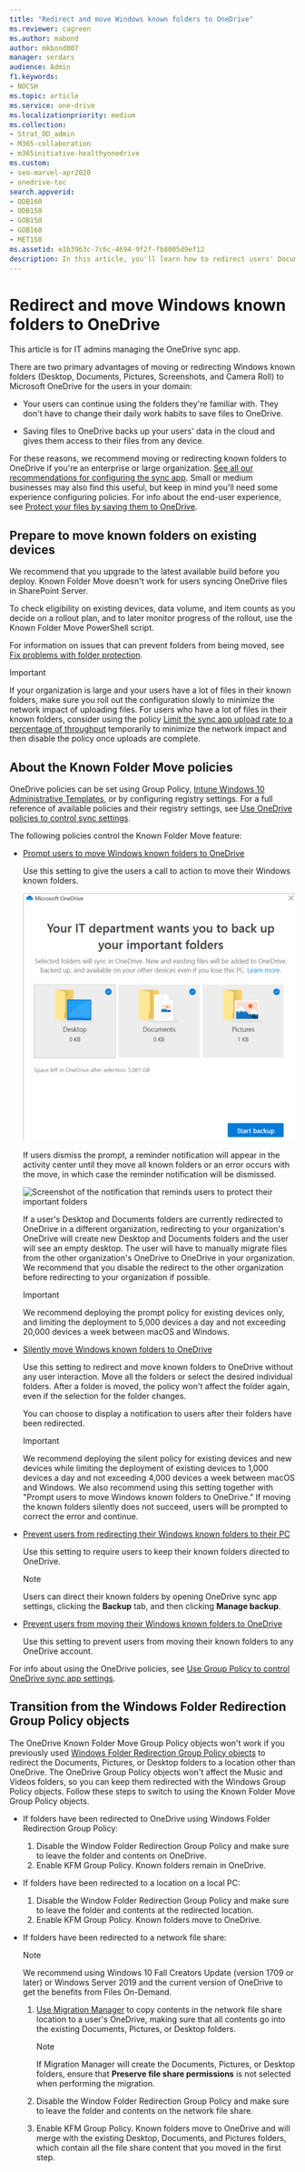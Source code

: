 ```yaml
---
title: "Redirect and move Windows known folders to OneDrive"
ms.reviewer: cagreen
ms.author: mabond
author: mkbond007
manager: serdars
audience: Admin
f1.keywords:
- NOCSH
ms.topic: article
ms.service: one-drive
ms.localizationpriority: medium
ms.collection:
- Strat_OD_admin
- M365-collaboration
- m365initiative-healthyonedrive
ms.custom:
- seo-marvel-apr2020
- onedrive-toc
search.appverid:
- ODB160
- ODB150
- GOB150
- GOB160
- MET150
ms.assetid: e1b3963c-7c6c-4694-9f2f-fb8005d9ef12
description: In this article, you'll learn how to redirect users' Documents folders or other known folders to OneDrive.
---
```


# Redirect and move Windows known folders to OneDrive

This article is for IT admins managing the OneDrive sync app.

There are two primary advantages of moving or redirecting Windows known folders (Desktop, Documents, Pictures, Screenshots, and Camera Roll) to Microsoft OneDrive for the users in your domain:

- Your users can continue using the folders they're familiar with. They don't have to change their daily work habits to save files to OneDrive.

- Saving files to OneDrive backs up your users' data in the cloud and gives them access to their files from any device.

For these reasons, we recommend moving or redirecting known folders to OneDrive if you're an enterprise or large organization. [See all our recommendations for configuring the sync app](ideal-state-configuration.md). Small or medium businesses may also find this useful, but keep in mind you'll need some experience configuring policies. For info about the end-user experience, see [Protect your files by saving them to OneDrive](https://support.office.com/article/d61a7930-a6fb-4b95-b28a-6552e77c3057).

## Prepare to move known folders on existing devices

We recommend that you upgrade to the latest available build before you deploy. Known Folder Move doesn't work for users syncing OneDrive files in SharePoint Server.

To check eligibility on existing devices, data volume, and item counts as you decide on a rollout plan, and to later monitor progress of the rollout, use the Known Folder Move PowerShell script.

For information on issues that can prevent folders from being moved, see [Fix problems with folder protection](https://support.office.com/article/d61a7930-a6fb-4b95-b28a-6552e77c3057#BKMK_FixProblems).

> [!IMPORTANT]
> If your organization is large and your users have a lot of files in their known folders, make sure you roll out the configuration slowly to minimize the network impact of uploading files. For users who have a lot of files in their known folders, consider using the policy [Limit the sync app upload rate to a percentage of throughput](use-group-policy.md#limit-the-sync-app-upload-rate-to-a-percentage-of-throughput) temporarily to minimize the network impact and then disable the policy once uploads are complete.

## About the Known Folder Move policies

OneDrive policies can be set using Group Policy, [Intune Windows 10 Administrative Templates](configure-sync-intune.md), or by configuring registry settings. For a full reference of available policies and their registry settings, see [Use OneDrive policies to control sync settings](use-group-policy.md).

The following policies control the Known Folder Move feature:

- [Prompt users to move Windows known folders to OneDrive](use-group-policy.md#prompt-users-to-move-windows-known-folders-to-onedrive)

    Use this setting to give the users a call to action to move their Windows known folders.

    ![Screenshot of the dialog that prompts users to backup their important folders](media/kfm-wizard.png)

    If users dismiss the prompt, a reminder notification will appear in the activity center until they move all known folders or an error occurs with the move, in which case the reminder notification will be dismissed.

    ![Screenshot of the notification that reminds users to protect their important folders](media/protect-important-folders-notification.png)

    If a user's Desktop and Documents folders are currently redirected to OneDrive in a different organization, redirecting to your organization's OneDrive will create new Desktop and Documents folders and the user will see an empty desktop. The user will have to manually migrate files from the other organization's OneDrive to OneDrive in your organization. We recommend that you disable the redirect to the other organization before redirecting to your organization if possible.

    > [!IMPORTANT]
    > We recommend deploying the prompt policy for existing devices only, and limiting the deployment to 5,000 devices a day and not exceeding 20,000 devices a week between macOS and Windows.

- [Silently move Windows known folders to OneDrive](use-group-policy.md#silently-move-windows-known-folders-to-onedrive)

  Use this setting to redirect and move known folders to OneDrive without any user interaction. Move all the folders or select the desired individual folders. After a folder is moved, the policy won't affect the folder again, even if the selection for the folder changes.

  You can choose to display a notification to users after their folders have been redirected.

  > [!IMPORTANT]
  > We recommend deploying the silent policy for existing devices and new devices while limiting the deployment of existing devices to 1,000 devices a day and not exceeding 4,000 devices a week between macOS and Windows. We also recommend using this setting together with "Prompt users to move Windows known folders to OneDrive." If moving the known folders silently does not succeed, users will be prompted to correct the error and continue.

- [Prevent users from redirecting their Windows known folders to their PC](use-group-policy.md#prevent-users-from-redirecting-their-windows-known-folders-to-their-pc)

    Use this setting to require users to keep their known folders directed to OneDrive.

    > [!NOTE]
    > Users can direct their known folders by opening OneDrive sync app settings, clicking the **Backup** tab, and then clicking **Manage backup**.

- [Prevent users from moving their Windows known folders to OneDrive](use-group-policy.md#prevent-users-from-moving-their-windows-known-folders-to-onedrive)

    Use this setting to prevent users from moving their known folders to any OneDrive account.

For info about using the OneDrive policies, see [Use Group Policy to control OneDrive sync app settings](use-group-policy.md).

## Transition from the Windows Folder Redirection Group Policy objects

The OneDrive Known Folder Move Group Policy objects won't work if you previously used [Windows Folder Redirection Group Policy objects](/windows-server/storage/folder-redirection/deploy-folder-redirection) to redirect the Documents, Pictures, or Desktop folders to a location other than OneDrive. The OneDrive Group Policy objects won't affect the Music and Videos folders, so you can keep them redirected with the Windows Group Policy objects. Follow these steps to switch to using the Known Folder Move Group Policy objects.

- If folders have been redirected to OneDrive using Windows Folder Redirection Group Policy:

  1. Disable the Window Folder Redirection Group Policy and make sure to leave the folder and contents on OneDrive.
  2. Enable KFM Group Policy. Known folders remain in OneDrive.

- If folders have been redirected to a location on a local PC:

  1. Disable the Window Folder Redirection Group Policy and make sure to leave the folder and contents at the redirected location.
  2. Enable KFM Group Policy. Known folders move to OneDrive.

- If folders have been redirected to a network file share:

  > [!NOTE]
  > We recommend using Windows 10 Fall Creators Update (version 1709 or later) or Windows Server 2019 and the current version of OneDrive to get the benefits from Files On-Demand.

  1. [Use Migration Manager](/sharepointmigration/mm-get-started) to copy contents in the network file share location to a user's OneDrive, making sure that all contents go into the existing Documents, Pictures, or Desktop folders.

     > [!NOTE]
     > If Migration Manager will create the Documents, Pictures, or Desktop folders, ensure that **Preserve file share permissions** is not selected when performing the migration.

  2. Disable the Window Folder Redirection Group Policy and make sure to leave the folder and contents on the network file share.
  3. Enable KFM Group Policy. Known folders move to OneDrive and will merge with the existing Desktop, Documents, and Pictures folders, which contain all the file share content that you moved in the first step.
